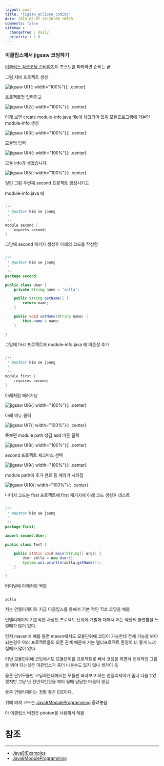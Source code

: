 ```yaml
---
layout: post
title: "jigsaw_eclipse_coding"
date: 2018-08-07 10:20:00 +0900
comments: false
sitemap :
  changefreq : daily
  priority : 1.0
---
```


### 이클립스에서 jigsaw 코딩하기

[이클립스 직쏘코딩 준비하기](https://sejoung.github.io/2018/08/jigsaw_eclipse)이 포스트를 따라하면 준비는 끝

그럼 자바 프로젝트 생성

![jigsaw UI1](https://sejoung.github.io/images/2018_08_07_01.jpg){: width="100%"}{: .center}

프로젝트명 입력하고

![jigsaw UI2](https://sejoung.github.io/images/2018_08_07_02.jpg){: width="100%"}{: .center}

아래 보면 create module-info.java file에 체크되어 있음 모듈프로그램에 기본인 module-info 생성

![jigsaw UI3](https://sejoung.github.io/images/2018_08_07_03.jpg){: width="100%"}{: .center}

모듈명 입력

![jigsaw UI4](https://sejoung.github.io/images/2018_08_07_04.jpg){: width="100%"}{: .center}

모듈 info가 생겼습니다.

![jigsaw UI5](https://sejoung.github.io/images/2018_08_07_05.jpg){: width="100%"}{: .center}


일단 그럼 두번째 second 프로젝트 생성시키고

module-info.java 에 

```java

/**
 * @author kim se joung
 *
 */
module second {
	exports second;
}

```

그담에 second 패키지 생성후 아래의 코드를 작성함

```java

/**
 * @author kim se joung
 *
 */
package second;

public class User {
	private String name = "zolla";

	public String getName() {
		return name;
	}

	public void setName(String name) {
		this.name = name;
	}

}


```

그담에 first 프로젝트에 module-info.java 에 의존성 추가

```java

/**
 * @author kim se joung
 *
 */
module first {
	requires second;
}

```

아래처럼 에러가남 

![jigsaw UI6](https://sejoung.github.io/images/2018_08_07_06.jpg){: width="100%"}{: .center}

아래 메뉴 클릭

![jigsaw UI7](https://sejoung.github.io/images/2018_08_07_07.jpg){: width="100%"}{: .center}

못보던 module path 생김 add 버튼 클릭

![jigsaw UI8](https://sejoung.github.io/images/2018_08_07_08.jpg){: width="100%"}{: .center}

second 프로젝트 체크박스 선택

![jigsaw UI9](https://sejoung.github.io/images/2018_08_07_09.jpg){: width="100%"}{: .center}

module path에 추가 완료 됨 에러가 사라짐

![jigsaw UI10](https://sejoung.github.io/images/2018_08_07_10.jpg){: width="100%"}{: .center}

나머지 코드는 first 프로젝트에 first 패키지에 아래 코드 생성후 테스트

```java

/**
 * @author kim se joung
 *
 */
package first;

import second.User;

public class Test {

	public static void main(String[] args) {
		User zolla = new User();
		System.out.println(zolla.getName());
	}

}


```
터미널에 아래처럼 찍힘

```

zolla

```

저는 인텔리제이와 지금 이클립스를 통해서 기본 적인 직쏘 코딩을 해봄

인텔리제이의 기본적인 사상인 프로젝트 단위에 개발에 대해서 저는 약깐의 불편함을 느낄때가 많이 있다.

먼저 maven에 예를 들면 maven에서도 모듈단위에 코딩이 가능한데 전체 기능을 봐야 되는경우 여러 프로젝트들의 의존 관계 때문에 
저는 멀티프로젝트 환경이 더 좋게 느껴질때가 많이 있다.

이번 모듈단위에 코딩에서도 모듈단위를 프로젝트로 빼서 코딩을 하면서 전체적인 그림을 봐야 되는것은 이클립스가 좀더 나을수도 있지 않나 생각이 듬

물론 단위모듈만 코딩하는데에서는 모듈만 바라보고 하는 인텔리제이가 좀더 나을수있겠지만 그냥 난 전반적인것을 봐야 될때 답답한 마음이 생김

물론 인텔리제이는 정말 좋은 IDE이다.

위에 예제 코드는 [Java9ModuleProgramming](https://github.com/sejoung/Java9ModuleProgramming) 올려놓음

아 이클립스 버전은 photon을 사용해서 해봄


# 참조 
-----
* [Java9/Examples](https://wiki.eclipse.org/Java9/Examples)
* [Java9ModuleProgramming](https://github.com/sejoung/Java9ModuleProgramming)

